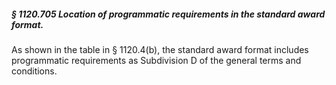 ##### § 1120.705 Location of programmatic requirements in the standard award format. #####

As shown in the table in § 1120.4(b), the standard award format includes programmatic requirements as Subdivision D of the general terms and conditions.